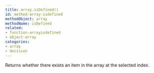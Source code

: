 ```yaml
---
title: array.isDefined()
id: method-array-isdefined
methodObject: array
methodName: isDefined
related:
- function-arrayisdefined
- object-array
categories:
- array
- decision
---
```


Returns whether there exists an item in the array at the selected index.